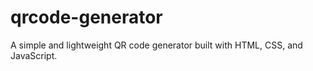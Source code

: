 # qrcode-generator

A simple and lightweight QR code generator built with HTML, CSS, and JavaScript.
